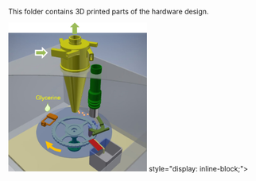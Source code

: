 This folder contains 3D printed parts of the hardware design.
<div>
<img src="https://github.com/osaukh/pollenpub/blob/master/hwdesign/img/inthebox-3Dview.png" alt="3D view" width="whatever" height="300px" style="display: inline-block;">
style="display: inline-block;">
</div>


